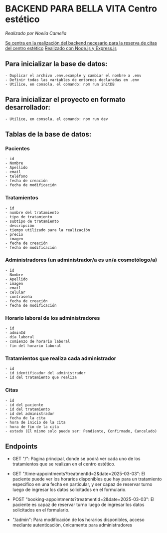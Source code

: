 # BACKEND PARA BELLA VITA Centro estético
*Realizado por Noelia Camelia*

<ins>Se centra en la realización del backend necesario para la reserva de citas del centro estético</ins>
<ins>Realizado con Node.js y Express.js</ins>

## Para inicializar la base de datos: 
    - Duplicar el archivo .env.example y cambiar el nombre a .env 
    - Definir todas las variables de entornos declaradas en .env
    - Utilice, en consola, el comando: npm run initDB

## Para inicializar el proyecto en formato desarrollador:
    - Utilice, en consola, el comando: npm run dev

## Tablas de la base de datos: 

### Pacientes
```
- id
- Nombre
- Apellido
- email
- teléfono
- fecha de creación
- fecha de modificación
```

### Tratamientos
```
- id
- nombre del tratamiento
- tipo de tratamiento
- subtipo de tratamiento
- descripción
- tiempo utilizado para la realización
- precio
- imagen
- fecha de creación
- fecha de modificación
```

### Administradores (un administrador/a es un/a cosmetólogo/a)
```
- id
- Nombre
- Apellido
- imagen
- email
- celular
- contraseña 
- fecha de creación
- fecha de modificación
```

### Horario laboral de los administradores 
```
- id
- adminId
- día laboral
- comienzo de horario laboral
- fin del horario laboral
```

### Tratamientos que realiza cada administrador 
```
- id
- id identificador del administrador
- id del tratamiento que realiza
```

### Citas
```
- id
- id del paciente
- id del tratamiento
- id del administrador
- fecha de la cita
- hora de inicio de la cita
- hora de fin de la cita
- estado (El mismo solo puede ser: Pendiente, Confirmado, Cancelado)
```

## Endpoints
- GET "/": Página principal, donde se podrá ver cada uno de los tratamientos que se realizan en el centro estético.
- GET "/time-appointments?treatmentId=2&date=2025-03-03": El paciente puede ver los horarios disponibles que hay para un tratamiento específico en una fecha en particular, y ser capaz de reservar turno luego de ingresar los datos solicitados en el formulario.
- POST "booking-appointments?treatmentId=2&date=2025-03-03": El paciente es capaz de reservar turno luego de ingresar los datos solicitados en el formulario. 

- "/admin": Para modificación de los horarios disponibles, acceso mediante autenticación, únicamente para administradores